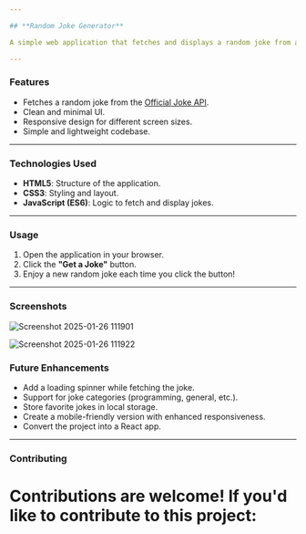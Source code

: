 ```yaml
---

## **Random Joke Generator**

A simple web application that fetches and displays a random joke from a public API. Built with HTML, CSS, and JavaScript, this project is perfect for beginners looking to practice API integration and build something fun.

---
```


### **Features**
- Fetches a random joke from the [Official Joke API](https://official-joke-api.appspot.com/random_joke).
- Clean and minimal UI.
- Responsive design for different screen sizes.
- Simple and lightweight codebase.

---

### **Technologies Used**
- **HTML5**: Structure of the application.
- **CSS3**: Styling and layout.
- **JavaScript (ES6)**: Logic to fetch and display jokes.

---



### **Usage**
1. Open the application in your browser.
2. Click the **"Get a Joke"** button.
3. Enjoy a new random joke each time you click the button!

---

### **Screenshots**
![Screenshot 2025-01-26 111901](https://github.com/user-attachments/assets/6be211b6-ced4-4ae5-a1f6-bff261e548b1)

![Screenshot 2025-01-26 111922](https://github.com/user-attachments/assets/670925e4-0156-4507-9851-3e0cc8248a9e)



### **Future Enhancements**
- Add a loading spinner while fetching the joke.
- Support for joke categories (programming, general, etc.).
- Store favorite jokes in local storage.
- Create a mobile-friendly version with enhanced responsiveness.
- Convert the project into a React app.

---

### **Contributing**
Contributions are welcome! If you'd like to contribute to this project:
=
